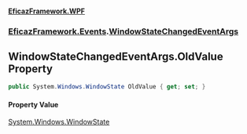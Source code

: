 #### [EficazFramework.WPF](EficazFrameworkWPF.md 'EficazFramework WPF')
### [EficazFramework.Events](EficazFrameworkWPF.md#EficazFramework.Events 'EficazFramework.Events').[WindowStateChangedEventArgs](EficazFramework.Events/WindowStateChangedEventArgs.md 'EficazFramework.Events.WindowStateChangedEventArgs')

## WindowStateChangedEventArgs.OldValue Property

```csharp
public System.Windows.WindowState OldValue { get; set; }
```

#### Property Value
[System.Windows.WindowState](https://docs.microsoft.com/en-us/dotnet/api/System.Windows.WindowState 'System.Windows.WindowState')